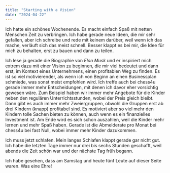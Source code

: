 ```yaml
---
title: "Starting with a Vision"
date: "2024-04-22"
---
```


Ich hatte ein schönes Wochenende. Es macht einfach Spaß mit netten Menschen Zeit zu verbringen. Ich habe gerade neue Ideen, die mir sehr gefallen, aber ich schreibe und rede mit keinem darüber, weil wenn ich das mache, verläuft sich das meist schnell. Besser klappt es bei mir, die Idee für mich zu behalten, erst zu bauen und dann zu teilen.

Ich lese ja gerade die Biographie von _Elon Musk_ und er inspiriert mich extrem dazu mit einer Vision zu beginnen, die mir viel bedeutet und dann erst, im Kontext eines Unternehmens, einen profitablen Weg zu finden. Es ist so viel motivierender, als wenn ich von Beginn an einen Businessplan schmiede, was sonst meist empfohlen wird. Ich treffe auch bei chess4u gerade immer mehr Entscheidungen, mit denen ich davor eher vorsichtig gewesen wäre. Zum Beispiel haben wir immer mehr Angebote für die Kinder neben den regulären Unterrichtsstunden, wobei der Preis gleich bleibt. Dann gibt es auch immer mehr Zweiergruppen, obwohl die Gruppen erst ab drei Kindern (knapp) profitabel sind. Es motiviert aber so viel mehr den Kindern tolle Sachen bieten zu können, auch wenn es ein finanzielles Investment ist. Am Ende wird es sich schon auszahlen, weil die Kinder mehr lernen und mehr Spaß haben. Gerade ist die Abmelderate pro Monat bei chess4u bei fast Null, wobei immer mehr Kinder dazukommen.

Ich muss jetzt schlafen. Mein langes Schlafen klappt gerade gar nicht gut. Ich habe die letzten Tage immer nur drei bis sechs Stunden geschafft, weil abends die Zeit schön war und der nächste Tag früh begann.

Ich habe gesehen, dass am Samstag und heute fünf Leute auf dieser Seite waren. Was eine Ehre!
